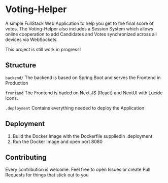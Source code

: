 # Voting-Helper
A simple FullStack Web Application to help you get to the final score of votes.
The Voting-Helper also includes a Session System which allows online cooperation to add Candidates and Votes synchronized across all devices via WebSockets.

This project is still work in progress!

## Structure

`backend/`
The backend is based on Spring Boot and serves the Frontend in Production

`frontend`
The Frontend is baded on Next.JS (React) and NextUI with Lucide Icons. 

`.deployment`
Contains everything needed to deploy the Application

## Deployment
1. Build the Docker Image with the Dockerfile suppliedin .deployment
2. Run the Docker Image and open port 8080

## Contributing
Every contribution is welcome. Feel free to open Issues or create Pull Requests for things that stick out to you

